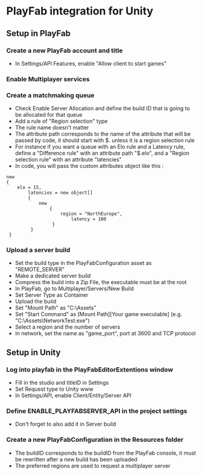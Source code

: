 # PlayFab integration for Unity

## Setup in PlayFab

### Create a new PlayFab account and title
- In Settings/API Features, enable "Allow client to start games"

### Enable Multiplayer services

### Create a matchmaking queue
- Check Enable Server Allocation and define the build ID that is going to be allocated for that queue
- Add a rule of "Region selection" type
- The rule name doesn't matter
- The attribute path corresponds to the name of the attribute that will be passed by code, it should start with $. unless it is a region selection rule 
- For instance if you want a queue with an Elo rule and a Latency rule, define a "Difference rule" with an attribute path "$.elo", and a "Region selection rule" with an attribute "latencies" 
- In code, you will pass the custom attributes object like this :
```
new
{
	elo = 15,
        latencies = new object[]
        {
        	new
                {
                	region = "NorthEurope",
                        latency = 100
                 }
         }
 }
```
### Upload a server build
- Set the build type in the PlayFabConfiguration asset as "REMOTE_SERVER"
- Make a dedicated server build 
- Compress the build into a Zip File, the executable must be at the root
- In PlayFab, go to Multiplayer/Servers/New Build
- Set Server Type as Container
- Upload the build
- Set "Mount Path" as "C:\Assets"
- Set "Start Command" as [Mount Path]\[Your game executable] (e.g. "C:\Assets\NetworkTest.exe")
- Select a region and the number of servers
- In network, set the name as "game_port", port at 3600 and TCP protocol

## Setup in Unity

### Log into playfab in the PlayFabEditorExtentions window
- Fill in the studio and titleID in Settings
- Set Request type to Unity www
- In Settings/API, enable Client/Entity/Server API

### Define ENABLE_PLAYFABSERVER_API in the project settings
- Don't forget to also add it in Server build

### Create a new PlayFabConfiguration in the Resources folder
- The buildID corresponds to the buildID from the PlayFab console, it must be rewritten after a new build has been uploaded
- The preferred regions are used to request a multiplayer server
